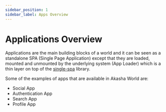 ```yaml
---
sidebar_position: 1
sidebar_label: Apps Overview
---
```


# Applications Overview

Applications are the main building blocks of a world and it can be seen as a standalone SPA (Single Page Application) except that they are loaded, mounted and unmounted by the underlying system (App Loader) which is a thin layer on top of the [single-spa](https://single-spa.js.org/) library.

Some of the examples of apps that are available in Akasha World are:

- Social App
- Authentication App
- Search App
- Profile App
